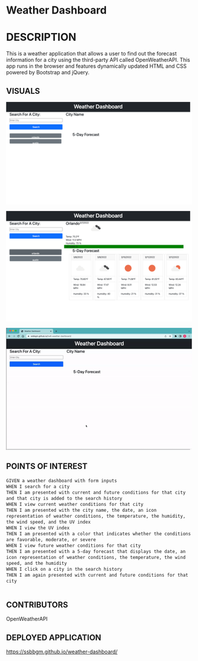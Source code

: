 # Weather Dashboard

# DESCRIPTION

This is a weather application that allows a user to find out the forecast information for a city using the third-party API called OpenWeatherAPI. This app runs in the browser and features dynamically updated HTML and CSS powered by Bootstrap and jQuery.

## VISUALS


![Project Start Page](./assets/images/start-page.png)

![Project After Start](./assets/images/city-search.png)

![Demo of the project.](./assets/images/weather-dashboard-demo.gif)

## POINTS OF INTEREST

```
GIVEN a weather dashboard with form inputs
WHEN I search for a city
THEN I am presented with current and future conditions for that city and that city is added to the search history
WHEN I view current weather conditions for that city
THEN I am presented with the city name, the date, an icon representation of weather conditions, the temperature, the humidity, the wind speed, and the UV index
WHEN I view the UV index
THEN I am presented with a color that indicates whether the conditions are favorable, moderate, or severe
WHEN I view future weather conditions for that city
THEN I am presented with a 5-day forecast that displays the date, an icon representation of weather conditions, the temperature, the wind speed, and the humidity
WHEN I click on a city in the search history
THEN I am again presented with current and future conditions for that city
 
```

## CONTRIBUTORS

OpenWeatherAPI

## DEPLOYED APPLICATION

https://ssbbgm.github.io/weather-dashboard/
